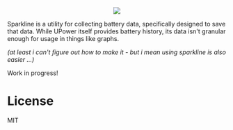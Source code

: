 <div align='center'>
	<img src='https://safe.saya.moe/PaWAR14GBYGw.png'>
</div>

Sparkline is a utility for collecting battery data, specifically designed to save 
that data. While UPower itself provides battery history, its data isn't granular
enough for usage in things like graphs.

*(at least i can't figure out how to make it - but i mean using sparkline is also easier ...)*

Work in progress!

# License
MIT
